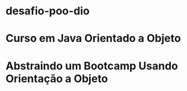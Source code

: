 # desafio-poo-dio
# Curso em Java Orientado a Objeto
# Abstraindo um Bootcamp Usando Orientação a Objeto
